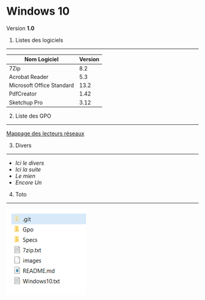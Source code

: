 # Windows 10
Version **1.0**

1. Listes des logiciels
------
Nom Logiciel | Version
-------------|--------
7Zip                        | 8.2
Acrobat Reader              | 5.3
Microsoft Office Standard   | 13.2
PdfCreator                  | 1.42|
Sketchup Pro                | 3.12

2. Liste des GPO
------
[Mappage des lecteurs réseaux](./Gpo/Mappage_reseaux.txt)

3. Divers
----------
- *Ici le divers*
- *Ici la suite*
- *Le mien*
- *Encore Un*

4. Toto
-------
![alt](./images/Capture.PNG)

